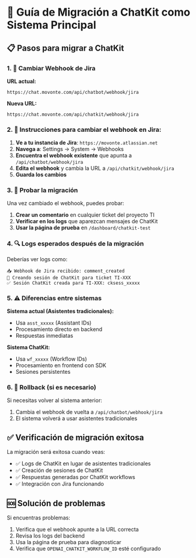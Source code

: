 # 🚀 Guía de Migración a ChatKit como Sistema Principal

## 📋 Pasos para migrar a ChatKit

### 1. 🔗 Cambiar Webhook de Jira

**URL actual:**
```
https://chat.movonte.com/api/chatbot/webhook/jira
```

**Nueva URL:**
```
https://chat.movonte.com/api/chatkit/webhook/jira
```

### 2. 📝 Instrucciones para cambiar el webhook en Jira:

1. **Ve a tu instancia de Jira**: `https://movonte.atlassian.net`
2. **Navega a**: Settings → System → Webhooks
3. **Encuentra el webhook existente** que apunta a `/api/chatbot/webhook/jira`
4. **Edita el webhook** y cambia la URL a `/api/chatkit/webhook/jira`
5. **Guarda los cambios**

### 3. 🧪 Probar la migración

Una vez cambiado el webhook, puedes probar:

1. **Crear un comentario** en cualquier ticket del proyecto TI
2. **Verificar en los logs** que aparezcan mensajes de ChatKit
3. **Usar la página de prueba** en `/dashboard/chatkit-test`

### 4. 🔍 Logs esperados después de la migración

Deberías ver logs como:
```
📥 Webhook de Jira recibido: comment_created
🔄 Creando sesión de ChatKit para ticket TI-XXX
✅ Sesión ChatKit creada para TI-XXX: cksess_xxxxx
```

### 5. ⚠️ Diferencias entre sistemas

**Sistema actual (Asistentes tradicionales):**
- Usa `asst_xxxxx` (Assistant IDs)
- Procesamiento directo en backend
- Respuestas inmediatas

**Sistema ChatKit:**
- Usa `wf_xxxxx` (Workflow IDs)
- Procesamiento en frontend con SDK
- Sesiones persistentes

### 6. 🔄 Rollback (si es necesario)

Si necesitas volver al sistema anterior:
1. Cambia el webhook de vuelta a `/api/chatbot/webhook/jira`
2. El sistema volverá a usar asistentes tradicionales

## ✅ Verificación de migración exitosa

La migración será exitosa cuando veas:
- ✅ Logs de ChatKit en lugar de asistentes tradicionales
- ✅ Creación de sesiones de ChatKit
- ✅ Respuestas generadas por ChatKit workflows
- ✅ Integración con Jira funcionando

## 🆘 Solución de problemas

Si encuentras problemas:
1. Verifica que el webhook apunte a la URL correcta
2. Revisa los logs del backend
3. Usa la página de prueba para diagnosticar
4. Verifica que `OPENAI_CHATKIT_WORKFLOW_ID` esté configurado
